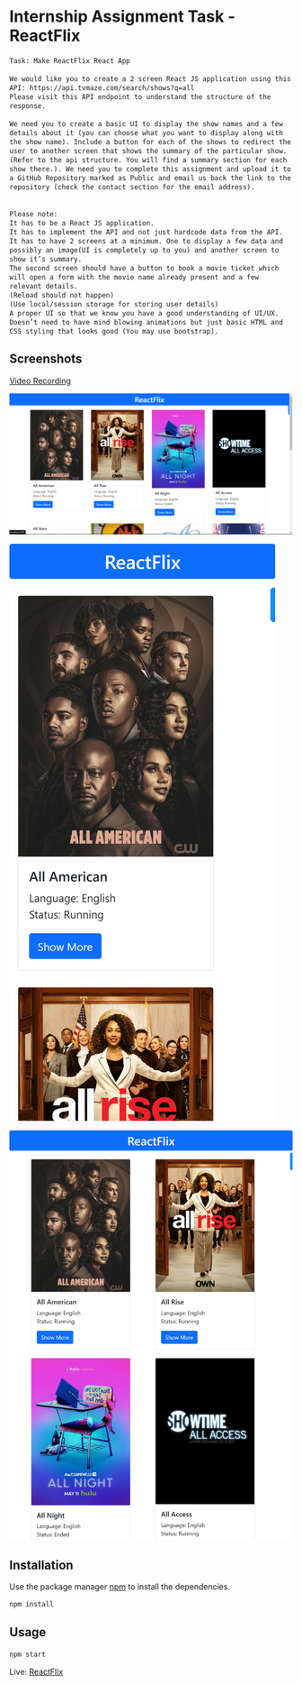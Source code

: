 # Internship Assignment Task - ReactFlix

```
Task: Make ReactFlix React App

We would like you to create a 2 screen React JS application using this
API: https://api.tvmaze.com/search/shows?q=all
Please visit this API endpoint to understand the structure of the response.

We need you to create a basic UI to display the show names and a few details about it (you can choose what you want to display along with the show name). Include a button for each of the shows to redirect the user to another screen that shows the summary of the particular show. (Refer to the api structure. You will find a summary section for each show there.). We need you to complete this assignment and upload it to a GitHub Repository marked as Public and email us back the link to the repository (check the contact section for the email address).


Please note:
It has to be a React JS application.
It has to implement the API and not just hardcode data from the API.
It has to have 2 screens at a minimum. One to display a few data and possibly an image(UI is completely up to you) and another screen to show it’s summary.
The second screen should have a button to book a movie ticket which will open a form with the movie name already present and a few relevant details.
(Reload should not happen)
(Use local/session storage for storing user details)
A proper UI so that we know you have a good understanding of UI/UX. Doesn’t need to have mind blowing animations but just basic HTML and CSS styling that looks good (You may use bootstrap).

```

## Screenshots

[Video Recording](https://www.awesomescreenshot.com/video/17169597?key=737e470f1c412cbd8a248c3b3a45e430)

![laptop](./src/assets/laptop.png)

![mobile](./src/assets/mob.png)

![tablet](./src/assets/tab.png)

## Installation

Use the package manager [npm](https://www.npmjs.com/) to install the dependencies.

```bash
npm install
```

## Usage

```bash
npm start
```

Live: [ReactFlix]()
